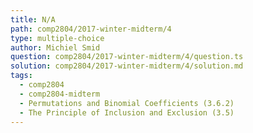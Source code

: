 ```yaml
---
title: N/A
path: comp2804/2017-winter-midterm/4
type: multiple-choice
author: Michiel Smid
question: comp2804/2017-winter-midterm/4/question.ts
solution: comp2804/2017-winter-midterm/4/solution.md
tags:
  - comp2804
  - comp2804-midterm
  - Permutations and Binomial Coefficients (3.6.2)
  - The Principle of Inclusion and Exclusion (3.5)
---
```

